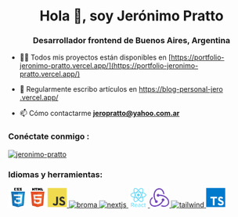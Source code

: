 <h1 align="center">Hola 👋, soy Jerónimo Pratto</h1>
<h3 align="center">Desarrollador frontend de Buenos Aires, Argentina</h3>

- 👨‍💻 Todos mis proyectos están disponibles en [https://portfolio-jeronimo-pratto.vercel.app/](https://portfolio-jeronimo-pratto.vercel.app/)

- 📝 Regularmente escribo artículos en [https://blog-personal-jero .vercel.app/](https://blog-personal-jero.vercel.app/)

- 📫 Cómo contactarme **jeropratto@yahoo.com.ar**

<h3 align="left">Conéctate conmigo :</h3>
<p align="left">
<a href="https://linkedin.com/in/jeronimo-pratto" target="blank"><img align="center" src="https://raw.githubusercontent.com/rahuldkjain/github-profile-readme-generator/master/src/images/icons/Social/linked-in-alt.svg" alt="jeronimo-pratto" height="30" width="40" /></a>
</p>

<h3 align="left">Idiomas y herramientas:</h3>
<p align="left"> <a href="https://www.w3schools.com/css/" target="_blank" rel="noreferrer"> <img src="https://raw.githubusercontent.com/devicons/devicon/master/icons/css3/css3-original-wordmark.svg" alt="css3" width="40" height="40"/></a><a href="https://www.w3.org/html/" target="_blank" rel="noreferrer"><img src="https://raw.githubusercontent.com/devicons/devicon/master/icons/html5/html5-original-wordmark.svg" alt="html5" width="40" height="40"/></a><a href="https://developer.mozilla.org/en-US/docs/Web/JavaScript" target="_blank" rel="noreferrer"><img src="https://raw.githubusercontent.com/devicons/devicon/master/icons/javascript/javascript-original.svg" alt="javascript" width="40" height="40"/></a><a href="https://jestjs.io" target="_blank" rel="noreferrer"> <img src="https://www.vectorlogo.zone/logos/jestjsio/jestjsio-icon.svg" alt="broma" width="40" height="40"/> </a> <a href=" https://nextjs.org/" target="_blank" rel="noreferrer"> <img src="https://cdn.worldvectorlogo.com/logos/nextjs-2.svg" alt="nextjs" width="40" height="40"/> </a> <a href="https://reactjs.org/" target="_blank" rel="noreferrer"> <img src="https://raw.githubusercontent.com/devicons/devicon/master/icons/react/react-original-wordmark.svg" alt="react" width="40" height="40"/> </a> <a href="https://redux.js.org" target="_blank" rel="noreferrer"> <img src="https://raw.githubusercontent.com/devicons/devicon/master/icons/redux/redux-original.svg" alt="redux" width="40" height="40"/> </a> <a href="https://tailwindcss.com/" target="_blank" rel="noreferrer"> <img src="https://www.vectorlogo.zone/logos/tailwindcss/tailwindcss-icon.svg" alt="tailwind" width="40" height ="40"/> </a> <a href="https://www.typescriptlang.org/" target="_blank" rel="noreferrer"> <img src="https://raw.githubusercontent.com/devicons/devicon/master/icons/typescript/typescript-original.svg" alt="mecanografiado" width="40" height="40"/> </a></p>


<!-- <p><img align="center" src="https://github-readme-stats.vercel.app/api/top-langs?username=jeropratto&show_icons=true&locale=en&layout=compact" alt="jeropratto"/></p>
 -->
